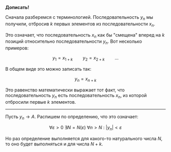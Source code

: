 **Дописать!**

Сначала разберемся с терминологией. Последовательность $y_n$ мы получили, отбросив $k$ первых элементов из последовательности $x_n$.

Это означает, что последовательность $x_n$ как бы "смещена" вперед на $k$ позиций относительно последовательности $y_n$. Вот несколько примеров:

$$ y_1 = x_{1+k} \qquad y_2 = x_{2+k} \qquad \ldots $$

В общем виде это можно записать так:

$$\tag{0} y_n = x_{n+k} $$

Это равенство математически выражает тот факт, что последовательность $y_n$ есть последовательность $x_n$, из которой отбросили первые $k$ элементов.

---

Пусть $y_n \to A$. Распишем по определению, что это означает:

$$ \forall \varepsilon > 0 \ \exists N = N(\varepsilon) \ \forall n > N \ : \ |y_n| < \varepsilon $$

Но раз определение выполняется для какого-то натурального числа $N$, то оно будет выполняться и для числа $N+k$.
